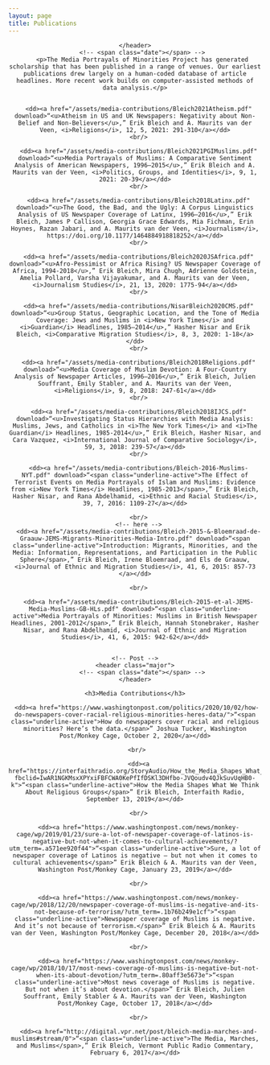 ```yaml
---
layout: page
title: Publications
---
```


<!-- Global site tag (gtag.js) - Google Analytics -->
<script async src="https://www.googletagmanager.com/gtag/js?id=UA-146764207-1"></script>
<script>
  window.dataLayer = window.dataLayer || [];
  function gtag(){dataLayer.push(arguments);}
  gtag('js', new Date());

  gtag('config', 'UA-146764207-1');
</script>

<!-- Post -->
<section class="post">
    <header class="major">

    </header>
        <!-- <span class="date"></span> -->
        <p>The Media Portrayals of Minorities Project has generated scholarship that has been published in a range of venues. Our earliest publications drew largely on a human-coded database of article headlines. More recent work builds on computer-assisted methods of data analysis.</p>


      <dd><a href="/assets/media-contributions/Bleich2021Atheism.pdf" download>“<u>Atheism in US and UK Newspapers: Negativity about Non-Belief and Non-Believers</u>,” Erik Bleich and A. Maurits van der Veen, <i>Religions</i>, 12, 5, 2021: 291-310</a></dd>
      <br/>

      <dd><a href="/assets/media-contributions/Bleich2021PGIMuslims.pdf" download>“<u>Media Portrayals of Muslims: A Comparative Sentiment Analysis of American Newspapers, 1996–2015</u>,” Erik Bleich and A. Maurits van der Veen, <i>Politics, Groups, and Identities</i>, 9, 1, 2021: 20-39</a></dd>
      <br/>

      <dd><a href="/assets/media-contributions/Bleich2018Latinx.pdf" download>“<u>The Good, the Bad, and the Ugly: A Corpus Linguistics Analysis of US Newspaper Coverage of Latinx, 1996–2016</u>,” Erik Bleich, James P Callison, Georgia Grace Edwards, Mia Fichman, Erin Hoynes, Razan Jabari, and A. Maurits van der Veen, <i>Journalism</i>, https://doi.org/10.1177/1464884918818252</a></dd>
      <br/>

      <dd><a href="/assets/media-contributions/Bleich2020JSAfrica.pdf" download>“<u>Afro-Pessimist or Africa Rising? US Newspaper Coverage of Africa, 1994-2018</u>,” Erik Bleich, Mira Chugh, Adrienne Goldstein, Amelia Pollard, Varsha Vijayakumar, and A. Maurits van der Veen, <i>Journalism Studies</i>, 21, 13, 2020: 1775-94</a></dd>
      <br/>

      <dd><a href="/assets/media-contributions/NisarBleich2020CMS.pdf" download>“<u>Group Status, Geographic Location, and the Tone of Media Coverage: Jews and Muslims in <i>New York Times</i> and <i>Guardian</i> Headlines, 1985–2014</u>,” Hasher Nisar and Erik Bleich, <i>Comparative Migration Studies</i>, 8, 3, 2020: 1-18</a></dd>
      <br/>

      <dd><a href="/assets/media-contributions/Bleich2018Religions.pdf" download>“<u>Media Coverage of Muslim Devotion: A Four-Country Analysis of Newspaper Articles, 1996–2016</u>,” Erik Bleich, Julien Souffrant, Emily Stabler, and A. Maurits van der Veen, <i>Religions</i>, 9, 8, 2018: 247-61</a></dd>
      <br/>

      <dd><a href="/assets/media-contributions/Bleich2018IJCS.pdf" download>“<u>Investigating Status Hierarchies with Media Analysis: Muslims, Jews, and Catholics in <i>The New York Times</i> and <i>The Guardian</i> Headlines, 1985-2014</u>,” Erik Bleich, Hasher Nisar, and Cara Vazquez, <i>International Journal of Comparative Sociology</i>, 59, 3, 2018: 239-57</a></dd>
      <br/>

      <dd><a href="/assets/media-contributions/Bleich-2016-Muslims-NYT.pdf" download>“<span class="underline-active">The Effect of Terrorist Events on Media Portrayals of Islam and Muslims: Evidence from <i>New York Times</i> Headlines, 1985-2013</span>,” Erik Bleich, Hasher Nisar, and Rana Abdelhamid, <i>Ethnic and Racial Studies</i>, 39, 7, 2016: 1109-27</a></dd>

      <br/>
      <!-- here -->
      <dd><a href="/assets/media-contributions/Bleich-2015-&-Bloemraad-de-Graauw-JEMS-Migrants-Minorities-Media-Intro.pdf" download>“<span class="underline-active">Introduction: Migrants, Minorities, and the Media: Information, Representations, and Participation in the Public Sphere</span>,” Erik Bleich, Irene Bloemraad, and Els de Graauw, <i>Journal of Ethnic and Migration Studies</i>, 41, 6, 2015: 857-73 </a></dd>

      <br/>

      <dd><a href="/assets/media-contributions/Bleich-2015-et-al-JEMS-Media-Muslims-GB-HLs.pdf" download>“<span class="underline-active">Media Portrayals of Minorities: Muslims in British Newspaper Headlines, 2001-2012</span>,” Erik Bleich, Hannah Stonebraker, Hasher Nisar, and Rana Abdelhamid, <i>Journal of Ethnic and Migration Studies</i>, 41, 6, 2015: 942-62</a></dd>


    <!-- Post -->
    <header class="major">
        <!-- <span class="date"></span> -->
    </header>

    <h3>Media Contributions</h3>

     <dd><a href="https://www.washingtonpost.com/politics/2020/10/02/how-do-newspapers-cover-racial-religious-minorities-heres-data/">“<span class="underline-active">How do newspapers cover racial and religious minorities? Here’s the data.</span>” Joshua Tucker, Washington Post/Monkey Cage, October 2, 2020</a></dd>

     <br/>

      <dd><a href="https://interfaithradio.org/StoryAudio/How_the_Media_Shapes_What_We_Think_About_Religious_Groups?fbclid=IwAR1NGKMsxXPYxiFBFCWA0KePfIfDSKl3DHfbo-JVQoudv4QJkSuvUqHB0-k">“<span class="underline-active">How the Media Shapes What We Think About Religious Groups</span>” Erik Bleich, Interfaith Radio, September 13, 2019</a></dd>

      <br/>

      <dd><a href="https://www.washingtonpost.com/news/monkey-cage/wp/2019/01/23/sure-a-lot-of-newspaper-coverage-of-latinos-is-negative-but-not-when-it-comes-to-cultural-achievements/?utm_term=.a571ee920f44">“<span class="underline-active">Sure, a lot of newspaper coverage of Latinos is negative — but not when it comes to cultural achievements</span>” Erik Bleich & A. Maurits van der Veen, Washington Post/Monkey Cage, January 23, 2019</a></dd>

      <br/>

      <dd><a href="https://www.washingtonpost.com/news/monkey-cage/wp/2018/12/20/newspaper-coverage-of-muslims-is-negative-and-its-not-because-of-terrorism/?utm_term=.1b76b249e1cf">“<span class="underline-active">Newspaper coverage of Muslims is negative. And it’s not because of terrorism.</span>” Erik Bleich & A. Maurits van der Veen, Washington Post/Monkey Cage, December 20, 2018</a></dd>

      <br/>

      <dd><a href="https://www.washingtonpost.com/news/monkey-cage/wp/2018/10/17/most-news-coverage-of-muslims-is-negative-but-not-when-its-about-devotion/?utm_term=.80aff3e5673e">“<span class="underline-active">Most news coverage of Muslims is negative. But not when it’s about devotion.</span>” Erik Bleich, Julien Souffrant, Emily Stabler & A. Maurits van der Veen, Washington Post/Monkey Cage, October 17, 2018</a></dd>

      <br/>

      <dd><a href="http://digital.vpr.net/post/bleich-media-marches-and-muslims#stream/0">“<span class="underline-active">The Media, Marches, and Muslims</span>,” Erik Bleich, Vermont Public Radio Commentary, February 6, 2017</a></dd>

</section>
